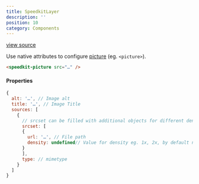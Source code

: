 ```yaml
---
title: SpeedkitLayer
description: ''
position: 10
category: Components
---
```


[view source](https://github.com/GrabarzUndPartner/lazy-resources/blob/master/lib/components/SpeedkitPicture.vue)

Use native attributes to configure [picture](https://www.w3schools.com/tags/tag_picture.asp) (eg. `<picture>`).

```html
<speedkit-picture src="…" />
```

#### Properties


```js
{
  alt: '…', // Image alt
  title: '…', // Image Title    
  sources: [
    {
      // srcset can be filled with additional objects for different densities. 
      srcset: [
      {
        url: '…', // File path
        density: undefined// Value for density eg. 1x, 2x, by default not set.
      }
      ],
      type: // mimetype
    }
  ]
}
```
